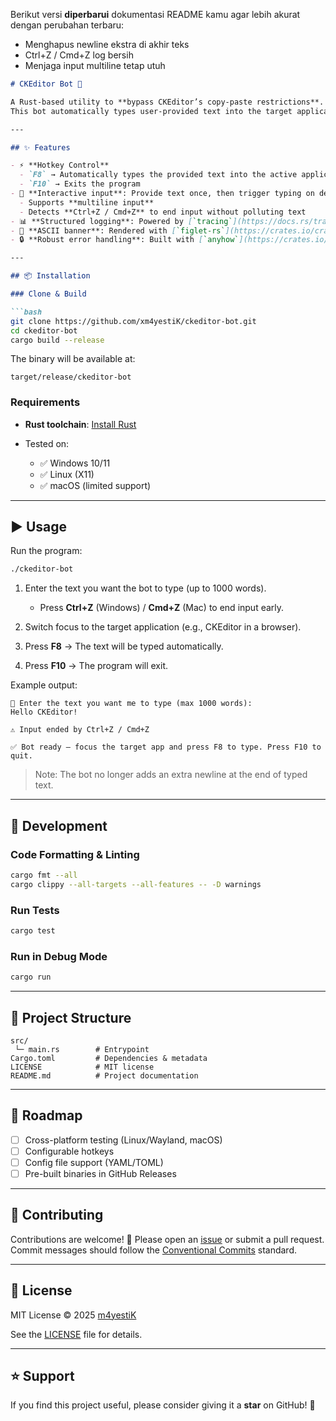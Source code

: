 Berikut versi **diperbarui** dokumentasi README kamu agar lebih akurat dengan perubahan terbaru:

* Menghapus newline ekstra di akhir teks
* Ctrl+Z / Cmd+Z log bersih
* Menjaga input multiline tetap utuh

````markdown
# CKEditor Bot 🚀

A Rust-based utility to **bypass CKEditor’s copy-paste restrictions**.  
This bot automatically types user-provided text into the target application using hotkeys.

---

## ✨ Features

- ⚡ **Hotkey Control**
  - `F8` → Automatically types the provided text into the active application
  - `F10` → Exits the program
- 📝 **Interactive input**: Provide text once, then trigger typing on demand
  - Supports **multiline input**
  - Detects **Ctrl+Z / Cmd+Z** to end input without polluting text
- 📊 **Structured logging**: Powered by [`tracing`](https://docs.rs/tracing)
- 🎨 **ASCII banner**: Rendered with [`figlet-rs`](https://crates.io/crates/figlet-rs)
- 🔒 **Robust error handling**: Built with [`anyhow`](https://crates.io/crates/anyhow)

---

## 📦 Installation

### Clone & Build

```bash
git clone https://github.com/xm4yestiK/ckeditor-bot.git
cd ckeditor-bot
cargo build --release
````

The binary will be available at:

```
target/release/ckeditor-bot
```

### Requirements

* **Rust toolchain**: [Install Rust](https://www.rust-lang.org/tools/install)
* Tested on:

  * ✅ Windows 10/11
  * ✅ Linux (X11)
  * ✅ macOS (limited support)

---

## ▶ Usage

Run the program:

```bash
./ckeditor-bot
```

1. Enter the text you want the bot to type (up to 1000 words).

   * Press **Ctrl+Z** (Windows) / **Cmd+Z** (Mac) to end input early.
2. Switch focus to the target application (e.g., CKEditor in a browser).
3. Press **F8** → The text will be typed automatically.
4. Press **F10** → The program will exit.

Example output:

```
🤖 Enter the text you want me to type (max 1000 words):
Hello CKEditor!

⚠️ Input ended by Ctrl+Z / Cmd+Z

✅ Bot ready — focus the target app and press F8 to type. Press F10 to quit.
```

> Note: The bot no longer adds an extra newline at the end of typed text.

---

## 🔧 Development

### Code Formatting & Linting

```bash
cargo fmt --all
cargo clippy --all-targets --all-features -- -D warnings
```

### Run Tests

```bash
cargo test
```

### Run in Debug Mode

```bash
cargo run
```

---

## 📂 Project Structure

```
src/
 └─ main.rs        # Entrypoint
Cargo.toml         # Dependencies & metadata
LICENSE            # MIT license
README.md          # Project documentation
```

---

## 🚀 Roadmap

* [ ] Cross-platform testing (Linux/Wayland, macOS)
* [ ] Configurable hotkeys
* [ ] Config file support (YAML/TOML)
* [ ] Pre-built binaries in GitHub Releases

---

## 🤝 Contributing

Contributions are welcome! 🙌
Please open an [issue](https://github.com/xm4yestiK/ckeditor-bot/issues) or submit a pull request.
Commit messages should follow the [Conventional Commits](https://www.conventionalcommits.org/) standard.

---

## 📜 License

MIT License © 2025 [m4yestiK](https://github.com/xm4yestiK)

See the [LICENSE](LICENSE) file for details.

---

## ⭐ Support

If you find this project useful, please consider giving it a **star** on GitHub! 🌟
